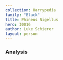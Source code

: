 ```yaml
---
collection: Harrypedia
family: "Black"
title: Phineus Nigellus
hero: I0016
author: Luke Schierer
layout: person
---
```



### Analysis

